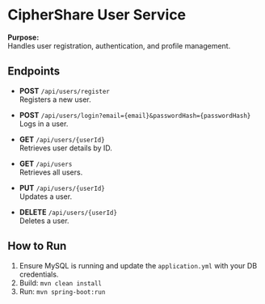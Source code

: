 # CipherShare User Service

**Purpose:**  
Handles user registration, authentication, and profile management.

## Endpoints

- **POST** `/api/users/register`  
  Registers a new user.

- **POST** `/api/users/login?email={email}&passwordHash={passwordHash}`  
  Logs in a user.

- **GET** `/api/users/{userId}`  
  Retrieves user details by ID.

- **GET** `/api/users`  
  Retrieves all users.

- **PUT** `/api/users/{userId}`  
  Updates a user.

- **DELETE** `/api/users/{userId}`  
  Deletes a user.

## How to Run

1. Ensure MySQL is running and update the `application.yml` with your DB credentials.
2. Build: `mvn clean install`
3. Run: `mvn spring-boot:run`
